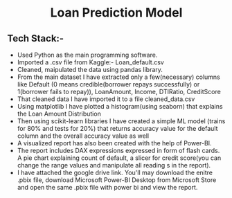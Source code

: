 <h1 align="center">Loan Prediction Model</h1>
<h2>Tech Stack:- </h2>
<ul>
  <li>Used Python as the main programming software.</li>
  <li>Imported a .csv file from Kaggle:- Loan_default.csv</li>
  <li>Cleaned, maipulated the data using pandas library.</li>
  <li>From the main dataset I have extracted only a few(necessary) columns like Default (0 means credible(borrower repays successfully) or 1(borrower fails to repay)), LoanAmount, Income, DTIRatio, CreditScore</li>
  <li>That cleaned data I have imported it to a file cleaned_data.csv</li>
  <li>Using matplotlib I have plotted a histogram(using seaborn) that explains the Loan Amount Distribution</li>
  <li>Then using scikit-learn libraries I have created a simple ML model (trains for 80% and tests for 20%) that returns accuracy value for the default column and the overall accuracy value as well</li>
  <li>A visualized report has also been created with the help of Power-BI.</li>
  <li>The report includes DAX expressions expressed in form of flash cards. A pie chart explaining count of default, a slicer for credit score(you can change the range values and manipulate all reading s in the report).</li>
  <li>I have attached the google drive link. You'll may download the enitre .pbix file, download Microsoft Power-BI Desktop from Microsoft Store and open the same .pbix file with power bi and view the report.</li>
</ul>
